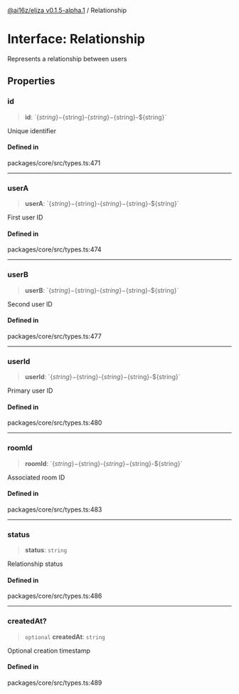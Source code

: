 [@ai16z/eliza v0.1.5-alpha.1](../index.md) / Relationship

# Interface: Relationship

Represents a relationship between users

## Properties

### id

> **id**: \`$\{string\}-$\{string\}-$\{string\}-$\{string\}-$\{string\}\`

Unique identifier

#### Defined in

packages/core/src/types.ts:471

***

### userA

> **userA**: \`$\{string\}-$\{string\}-$\{string\}-$\{string\}-$\{string\}\`

First user ID

#### Defined in

packages/core/src/types.ts:474

***

### userB

> **userB**: \`$\{string\}-$\{string\}-$\{string\}-$\{string\}-$\{string\}\`

Second user ID

#### Defined in

packages/core/src/types.ts:477

***

### userId

> **userId**: \`$\{string\}-$\{string\}-$\{string\}-$\{string\}-$\{string\}\`

Primary user ID

#### Defined in

packages/core/src/types.ts:480

***

### roomId

> **roomId**: \`$\{string\}-$\{string\}-$\{string\}-$\{string\}-$\{string\}\`

Associated room ID

#### Defined in

packages/core/src/types.ts:483

***

### status

> **status**: `string`

Relationship status

#### Defined in

packages/core/src/types.ts:486

***

### createdAt?

> `optional` **createdAt**: `string`

Optional creation timestamp

#### Defined in

packages/core/src/types.ts:489
